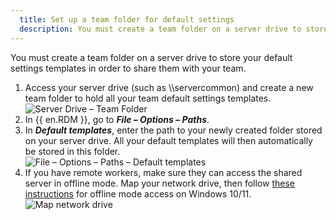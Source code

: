 ```yaml
---
  title: Set up a team folder for default settings
  description: You must create a team folder on a server drive to store your default settings templates in order to share them with your team.
---
```

You must create a team folder on a server drive to store your default settings templates in order to share them with your team.  

1. Access your server drive (such as \\\servercommon) and create a new team folder to hold all your team default settings templates.  
![Server Drive – Team Folder](https://webdevolutions.azureedge.net/docs/en/rdm/windows/RDMWin2162.png)  
1. In {{ en.RDM }}, go to ***File – Options – Paths***.  
1. In ***Default templates***, enter the path to your newly created folder stored on your server drive. All your default templates will then automatically be stored in this folder.  
![File – Options – Paths – Default templates](https://webdevolutions.azureedge.net/docs/en/rdm/windows/RDMWin2163.png)  
1. If you have remote workers, make sure they can access the shared server in offline mode. Map your network drive, then follow [these instructions](https://www.thewindowsclub.com/windows-10-sync-center) for offline mode access on Windows 10/11.  
![Map network drive](https://webdevolutions.azureedge.net/docs/en/rdm/windows/RDMWin2164.png)  
